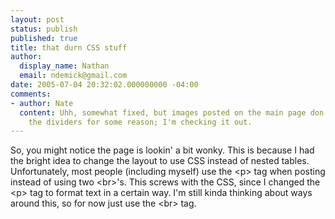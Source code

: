 ```yaml
---
layout: post
status: publish
published: true
title: that durn CSS stuff
author:
  display_name: Nathan
  email: ndemick@gmail.com
date: 2005-07-04 20:32:02.000000000 -04:00
comments:
- author: Nate
  content: Uhh, somewhat fixed, but images posted on the main page don't conform to
    the dividers for some reason; I'm checking it out.
---
```

So, you might notice the page is lookin' a bit wonky. This is because I had the bright idea to change the layout to use CSS instead of nested tables. Unfortunately, most people (including myself) use the &lt;p> tag when posting instead of using two &lt;br>'s. This screws with the CSS, since I changed the &lt;p> tag to format text in a certain way. I'm still kinda thinking about ways around this, so for now just use the &lt;br> tag.